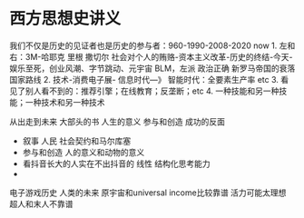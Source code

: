 # 西方思想史讲义

我们不仅是历史的见证者也是历史的参与者：960-1990-2008-2020 now
     1. 左和右：3M-哈耶克 里根 撒切尔 社会对个人的贿赂-资本主义改革-历史的终结-今天-娱乐至死，创业风潮、字节跳动、元宇宙 BLM，左派 政治正确 新罗马帝国的衰落 国家路线
     2. 技术-消费电子展- 信息时代—》 智能时代：全要素生产率 etc
     3. 看见了别人看不到的：推荐引擎；在线教育；反垄断；etc
     4. 一种技能和另一种技能；一种技术和另一种技术 


从出走到未来
大部头的书
人生的意义 参与和创造 
成功的反面
- 叙事 人民 社会契约和马尔库塞
- 参与和创造 人的意义和动物的意义
- 看抖音长大的人实在不出抖音的 线性 结构化思考能力
- 

电子游戏历史 人类的未来 原宇宙和universal income比较靠谱
活力可能太理想 超人和末人不靠谱
